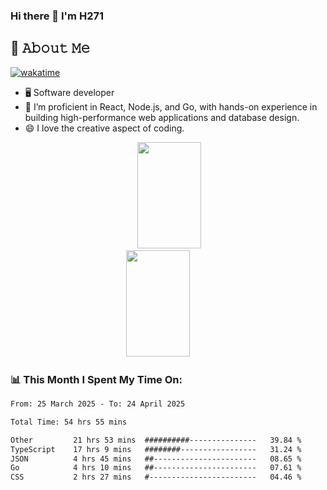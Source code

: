 ### Hi there 👋 I'm H271



<!--
**initH271/initH271** is a ✨ _special_ ✨ repository because its `README.md` (this file) appears on your GitHub profile.

Here are some ideas to get you started:

- 🔭 I’m currently working on ...
- 🌱 I’m currently learning ...
- 👯 I’m looking to collaborate on ...
- 🤔 I’m looking for help with ...
- 💬 Ask me about ...
- 📫 How to reach me: ...
- 😄 Pronouns: ...
- ⚡ Fun fact: ...
-->

## :book: 𝙰𝚋𝚘𝚞𝚝 𝙼𝚎

[![wakatime](https://wakatime.com/badge/user/be716512-8899-4dc8-83d1-c6e3772e202d.svg?style=for-the-badge)](https://wakatime.com/@be716512-8899-4dc8-83d1-c6e3772e202d)
- 🖥  Software developer
- 🔭 I’m proficient in React, Node.js, and Go, with hands-on experience in building high-performance web applications and database design.
- 😄 I love the creative aspect of coding. 

<!--状态卡片 https://github.com/anuraghazra/github-readme-stats/blob/master/docs/readme_cn.md-->
<div align="center">
<span>&emsp;&emsp;</span>
<img height="170px" width="45%" src="https://github-readme-stats.vercel.app/api?username=initH271&layout=compact" /><span>&emsp;&emsp;</span><img height="170px" width="45%" src="https://github-readme-stats.vercel.app/api/top-langs/?username=initH271&layout=compact&langs_count=8" />
<span>&emsp;&emsp;</span>
</div>

### 📊 This Month I Spent My Time On:
<!--START_SECTION:waka-->

```txt
From: 25 March 2025 - To: 24 April 2025

Total Time: 54 hrs 55 mins

Other         21 hrs 53 mins  ##########---------------   39.84 %
TypeScript    17 hrs 9 mins   ########-----------------   31.24 %
JSON          4 hrs 45 mins   ##-----------------------   08.65 %
Go            4 hrs 10 mins   ##-----------------------   07.61 %
CSS           2 hrs 27 mins   #------------------------   04.46 %
```

<!--END_SECTION:waka-->


<!--
<div align="center">
    <img src="https://activity-graph.herokuapp.com/graph?username=initH271&theme=minimal" />
</div>

<div align="center"><img src="https://raw.githubusercontent.com/initH271/initH271/main/assets/github-contribution-grid-snake.svg" ></div>
-->
